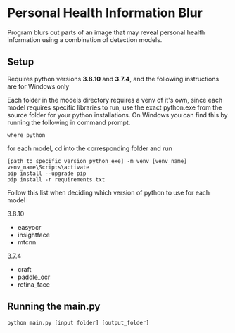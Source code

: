 # Personal Health Information Blur
Program blurs out parts of an image that may reveal personal health information using a combination of detection models.

## Setup
Requires python versions **3.8.10** and **3.7.4**, and the following instructions are for Windows only

Each folder in the models directory requires a venv of it's own, since each model requires specific libraries to run, use the exact python.exe from the source folder for your python installations. On Windows you can find this by running the following in command prompt.
``` 
where python 
```

for each model, cd into the corresponding folder and run 
```
[path_to_specific_version_python_exe] -m venv [venv_name] 
venv_name\Scripts\activate 
pip install --upgrade pip 
pip install -r requirements.txt
```

Follow this list when deciding which version of python to use for each model

3.8.10
- easyocr
- insightface
- mtcnn

3.7.4
- craft
- paddle_ocr
- retina_face

## Running the main.py

` python main.py [input folder] [output_folder] `

